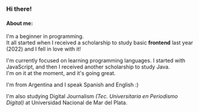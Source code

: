 ### **Hi there!** 

#### About me:
I'm a beginner in programming.   
It all started when I received a scholarship to study basic **frontend** last year (2022) and I fell in love with it!
  
I'm currently focused on learning programming languages. I started with JavaScript, and then I received another scholarship to study Java.   
I'm on it at the moment, and it's going great. 

I'm from Argentina and I speak Spanish and English :)

I'm also studying Digital Journalism *(Tec. Universitaria en Periodismo Digital)* at Universidad Nacional de Mar del Plata. 
